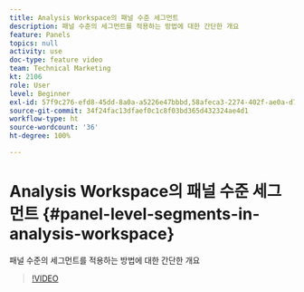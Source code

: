 ```yaml
---
title: Analysis Workspace의 패널 수준 세그먼트
description: 패널 수준의 세그먼트를 적용하는 방법에 대한 간단한 개요
feature: Panels
topics: null
activity: use
doc-type: feature video
team: Technical Marketing
kt: 2106
role: User
level: Beginner
exl-id: 57f9c276-efd8-45dd-8a0a-a5226e47bbbd,58afeca3-2274-402f-ae0a-d781efbb84f5
source-git-commit: 34f24fac13dfaef0c1c8f03bd365d432324ae4d1
workflow-type: ht
source-wordcount: '36'
ht-degree: 100%

---
```


# Analysis Workspace의 패널 수준 세그먼트 {#panel-level-segments-in-analysis-workspace}

패널 수준의 세그먼트를 적용하는 방법에 대한 간단한 개요

>[!VIDEO](https://video.tv.adobe.com/v/24032/?quality=12)
